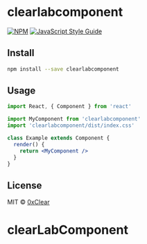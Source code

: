 # clearlabcomponent

[![NPM](https://img.shields.io/npm/v/clearlabcomponent.svg)](https://www.npmjs.com/package/clearlabcomponent) [![JavaScript Style Guide](https://img.shields.io/badge/code_style-standard-brightgreen.svg)](https://standardjs.com)

## Install

```bash
npm install --save clearlabcomponent
```

## Usage

```jsx
import React, { Component } from 'react'

import MyComponent from 'clearlabcomponent'
import 'clearlabcomponent/dist/index.css'

class Example extends Component {
  render() {
    return <MyComponent />
  }
}
```

## License

MIT © [0xClear](https://github.com/0xClear)
# clearLabComponent
